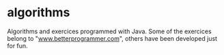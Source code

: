 algorithms
=========

Algorithms and exercices programmed with Java. Some of the exercices belong to "www.betterprogrammer.com", others have been developed just for fun.

